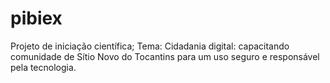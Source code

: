 # pibiex
Projeto de iniciação científica;
Tema: Cidadania digital: capacitando comunidade de Sítio Novo do Tocantins para um uso seguro e responsável pela tecnologia.
